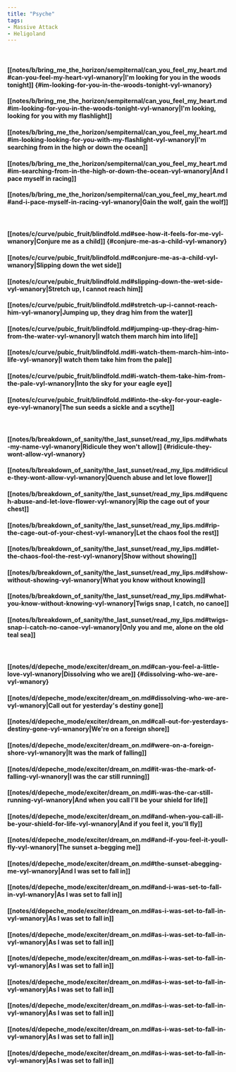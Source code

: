 ```yaml
---
title: "Psyche"
tags:
- Massive Attack
- Heligoland
---
```

&nbsp;
#### [[notes/b/bring_me_the_horizon/sempiternal/can_you_feel_my_heart.md#can-you-feel-my-heart-vyl-wnanory|I'm looking for you in the woods tonight]] {#im-looking-for-you-in-the-woods-tonight-vyl-wnanory}
#### [[notes/b/bring_me_the_horizon/sempiternal/can_you_feel_my_heart.md#im-looking-for-you-in-the-woods-tonight-vyl-wnanory|I'm looking, looking for you with my flashlight]]
#### [[notes/b/bring_me_the_horizon/sempiternal/can_you_feel_my_heart.md#im-looking-looking-for-you-with-my-flashlight-vyl-wnanory|I'm searching from in the high or down the ocean]]
#### [[notes/b/bring_me_the_horizon/sempiternal/can_you_feel_my_heart.md#im-searching-from-in-the-high-or-down-the-ocean-vyl-wnanory|And I pace myself in racing]]
#### [[notes/b/bring_me_the_horizon/sempiternal/can_you_feel_my_heart.md#and-i-pace-myself-in-racing-vyl-wnanory|Gain the wolf, gain the wolf]]
&nbsp;
#### [[notes/c/curve/pubic_fruit/blindfold.md#see-how-it-feels-for-me-vyl-wnanory|Conjure me as a child]] {#conjure-me-as-a-child-vyl-wnanory}
#### [[notes/c/curve/pubic_fruit/blindfold.md#conjure-me-as-a-child-vyl-wnanory|Slipping down the wet side]]
#### [[notes/c/curve/pubic_fruit/blindfold.md#slipping-down-the-wet-side-vyl-wnanory|Stretch up, I cannot reach him]]
#### [[notes/c/curve/pubic_fruit/blindfold.md#stretch-up-i-cannot-reach-him-vyl-wnanory|Jumping up, they drag him from the water]]
#### [[notes/c/curve/pubic_fruit/blindfold.md#jumping-up-they-drag-him-from-the-water-vyl-wnanory|I watch them march him into life]]
#### [[notes/c/curve/pubic_fruit/blindfold.md#i-watch-them-march-him-into-life-vyl-wnanory|I watch them take him from the pale]]
#### [[notes/c/curve/pubic_fruit/blindfold.md#i-watch-them-take-him-from-the-pale-vyl-wnanory|Into the sky for your eagle eye]]
#### [[notes/c/curve/pubic_fruit/blindfold.md#into-the-sky-for-your-eagle-eye-vyl-wnanory|The sun seeds a sickle and a scythe]]
&nbsp;
#### [[notes/b/breakdown_of_sanity/the_last_sunset/read_my_lips.md#whats-my-name-vyl-wnanory|Ridicule they won't allow]] {#ridicule-they-wont-allow-vyl-wnanory}
#### [[notes/b/breakdown_of_sanity/the_last_sunset/read_my_lips.md#ridicule-they-wont-allow-vyl-wnanory|Quench abuse and let love flower]]
#### [[notes/b/breakdown_of_sanity/the_last_sunset/read_my_lips.md#quench-abuse-and-let-love-flower-vyl-wnanory|Rip the cage out of your chest]]
#### [[notes/b/breakdown_of_sanity/the_last_sunset/read_my_lips.md#rip-the-cage-out-of-your-chest-vyl-wnanory|Let the chaos fool the rest]]
#### [[notes/b/breakdown_of_sanity/the_last_sunset/read_my_lips.md#let-the-chaos-fool-the-rest-vyl-wnanory|Show without showing]]
#### [[notes/b/breakdown_of_sanity/the_last_sunset/read_my_lips.md#show-without-showing-vyl-wnanory|What you know without knowing]]
#### [[notes/b/breakdown_of_sanity/the_last_sunset/read_my_lips.md#what-you-know-without-knowing-vyl-wnanory|Twigs snap, I catch, no canoe]]
#### [[notes/b/breakdown_of_sanity/the_last_sunset/read_my_lips.md#twigs-snap-i-catch-no-canoe-vyl-wnanory|Only you and me, alone on the old teal sea]]
&nbsp;
#### [[notes/d/depeche_mode/exciter/dream_on.md#can-you-feel-a-little-love-vyl-wnanory|Dissolving who we are]] {#dissolving-who-we-are-vyl-wnanory}
#### [[notes/d/depeche_mode/exciter/dream_on.md#dissolving-who-we-are-vyl-wnanory|Call out for yesterday's destiny gone]]
#### [[notes/d/depeche_mode/exciter/dream_on.md#call-out-for-yesterdays-destiny-gone-vyl-wnanory|We're on a foreign shore]]
#### [[notes/d/depeche_mode/exciter/dream_on.md#were-on-a-foreign-shore-vyl-wnanory|It was the mark of falling]]
#### [[notes/d/depeche_mode/exciter/dream_on.md#it-was-the-mark-of-falling-vyl-wnanory|I was the car still running]]
#### [[notes/d/depeche_mode/exciter/dream_on.md#i-was-the-car-still-running-vyl-wnanory|And when you call I'll be your shield for life]]
#### [[notes/d/depeche_mode/exciter/dream_on.md#and-when-you-call-ill-be-your-shield-for-life-vyl-wnanory|And if you feel it, you'll fly]]
#### [[notes/d/depeche_mode/exciter/dream_on.md#and-if-you-feel-it-youll-fly-vyl-wnanory|The sunset a-begging me]]
#### [[notes/d/depeche_mode/exciter/dream_on.md#the-sunset-abegging-me-vyl-wnanory|And I was set to fall in]]
#### [[notes/d/depeche_mode/exciter/dream_on.md#and-i-was-set-to-fall-in-vyl-wnanory|As I was set to fall in]]
#### [[notes/d/depeche_mode/exciter/dream_on.md#as-i-was-set-to-fall-in-vyl-wnanory|As I was set to fall in]]
#### [[notes/d/depeche_mode/exciter/dream_on.md#as-i-was-set-to-fall-in-vyl-wnanory|As I was set to fall in]]
#### [[notes/d/depeche_mode/exciter/dream_on.md#as-i-was-set-to-fall-in-vyl-wnanory|As I was set to fall in]]
#### [[notes/d/depeche_mode/exciter/dream_on.md#as-i-was-set-to-fall-in-vyl-wnanory|As I was set to fall in]]
#### [[notes/d/depeche_mode/exciter/dream_on.md#as-i-was-set-to-fall-in-vyl-wnanory|As I was set to fall in]]
#### [[notes/d/depeche_mode/exciter/dream_on.md#as-i-was-set-to-fall-in-vyl-wnanory|As I was set to fall in]]
#### [[notes/d/depeche_mode/exciter/dream_on.md#as-i-was-set-to-fall-in-vyl-wnanory|As I was set to fall in]]
